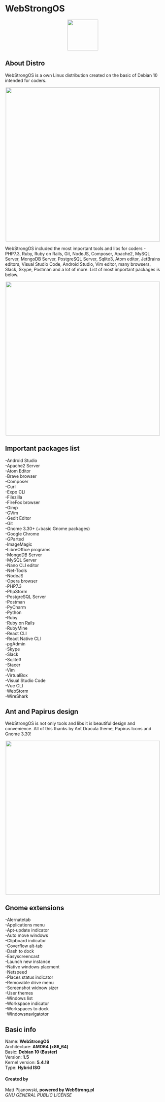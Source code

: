 # WebStrongOS

<p align="center"><img src="https://github.com/mateuszpijanowski/webstrongos/blob/master/assets/logo.png" width="100px" /></p>

## About Distro
WebStrongOS is a own Linux distribution created on the basic of Debian 10 intended for coders. 

<p align="center"><img src="https://github.com/mateuszpijanowski/webstrongos/blob/master/assets/desktop.png" width="500px" /></p>

WebStrongOS included the most important tools and libs for coders - PHP7.3, Ruby, Ruby on Rails, Git, NodeJS, Composer, Apache2, MySQL Server, MongoDB Server, PostgreSQL Server, Sqlite3, Atom editor, JetBrains editors, Visual Studio Code, Android Studio, Vim editor, many browsers, Slack, Skype, Postman and a lot of more. List of most important packages is below.

<p align="center"><img src="https://github.com/mateuszpijanowski/webstrongos/blob/master/assets/apps.png" width="500px" /></p>

## Important packages list
-Android Studio <br />
-Apache2 Server <br />
-Atom Editor <br />
-Brave browser <br />
-Composer <br />
-Curl <br />
-Expo CLI <br />
-Filezilla <br />
-FireFox browser <br />
-Gimp <br />
-GVim <br />
-Gedit Editor <br />
-Git <br />
-Gnome 3.30+ (+basic Gnome packages) <br />
-Google Chrome <br />
-GParted <br />
-ImageMagic <br />
-LibreOffice programs <br />
-MongoDB Server <br />
-MySQL Server <br />
-Nano CLI editor <br />
-Net-Tools <br />
-NodeJS <br />
-Opera browser <br />
-PHP7.3 <br />
-PhpStorm <br />
-PostgreSQL Server <br />
-Postman <br />
-PyCharm <br />
-Python <br />
-Ruby <br />
-Ruby on Rails <br />
-RubyMine <br />
-React CLI <br />
-React Native CLI <br />
-pgAdmin <br />
-Skype <br />
-Slack <br />
-Sqlite3 <br />
-Stacer <br />
-Vim <br />
-VirtualBox <br />
-Visual Studio Code <br />
-Vue CLI <br />
-WebStorm <br />
-WireShark

## Ant and Papirus design
WebStrongOS is not only tools and libs it is beautiful design and convenience. All of this thanks by Ant Dracula theme, Papirus Icons and Gnome 3.30!

<p align="center"><img src="https://github.com/mateuszpijanowski/webstrongos/blob/master/assets/design.png" width="500px" /></p>

## Gnome extensions
-Alernatetab <br />
-Applications menu <br />
-Apt-update indicator <br />
-Auto move windows <br />
-Clipboard indicator <br />
-Coverflow alt-tab <br />
-Dash to dock <br />
-Easyscreencast <br />
-Launch new instance <br />
-Native windows placment <br />
-Netspeed <br />
-Places status indicator <br />
-Removable drive menu <br />
-Screenshot widnow sizer <br />
-User themes <br />
-Windows list <br />
-Workspace indicator <br />
-Workspaces to dock <br />
-Windowsnavigatotor

## Basic info
Name: <b>WebStrongOS</b> <br />
Architecture: <b>AMD64 (x86_64)</b> <br />
Basic: <b>Debian 10 (Buster)</b> <br />
Version: <b>1.5</b> <br />
Kernel version: <b>5.4.19</b> <br />
Type: <b>Hybrid ISO</b>

#### Created by
Matt Pijanowski, <b>powered by WebStrong.pl</b> <br />
<i>GNU GENERAL PUBLIC LICENSE</i>
